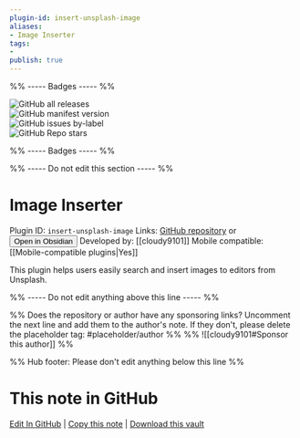 ```yaml
---
plugin-id: insert-unsplash-image
aliases:
- Image Inserter
tags: 
- 
publish: true
---
```


%% ----- Badges ----- %%

![GitHub all releases](https://img.shields.io/github/downloads/cloudy9101/obsidian-image-inserter/total?color=573E7A&logo=github&style=for-the-badge)   
![GitHub manifest version](https://img.shields.io/github/manifest-json/v/cloudy9101/obsidian-image-inserter?color=573E7A&logo=github&style=for-the-badge)   
![GitHub issues by-label](https://img.shields.io/github/issues/cloudy9101/obsidian-image-inserter/help%20wanted?color=573E7A&logo=github&style=for-the-badge)   
![GitHub Repo stars](https://img.shields.io/github/stars/cloudy9101/obsidian-image-inserter?color=573E7A&logo=github&style=for-the-badge)

%% ----- Badges ----- %%

%% ----- Do not edit this section ----- %%

# Image Inserter

Plugin ID: `insert-unsplash-image`
Links: [GitHub repository](https://github.com/cloudy9101/obsidian-image-inserter) or [<button id=HH>Open in Obsidian</button>](obsidian://show-plugin?id=insert-unsplash-image)
Developed by: [[cloudy9101]]
Mobile compatible: [[Mobile-compatible plugins|Yes]]

This plugin helps users easily search and insert images to editors from Unsplash.

%% ----- Do not edit anything above this line ----- %% 

%% Does the repository or author have any sponsoring links? Uncomment the next line and add them to the author's note. If they don't, please delete the placeholder tag: #placeholder/author %%
%% ![[cloudy9101#Sponsor this author]] %%

%% Hub footer: Please don't edit anything below this line %%

# This note in GitHub

<span class="git-footer">[Edit In GitHub](https://github.dev/obsidian-community/obsidian-hub/blob/main/02%20-%20Community%20Expansions/02.05%20All%20Community%20Expansions/Plugins/insert-unsplash-image.md "git-hub-edit-note") | [Copy this note](https://raw.githubusercontent.com/obsidian-community/obsidian-hub/main/02%20-%20Community%20Expansions/02.05%20All%20Community%20Expansions/Plugins/insert-unsplash-image.md "git-hub-copy-note") | [Download this vault](https://github.com/obsidian-community/obsidian-hub/archive/refs/heads/main.zip "git-hub-download-vault") </span>
